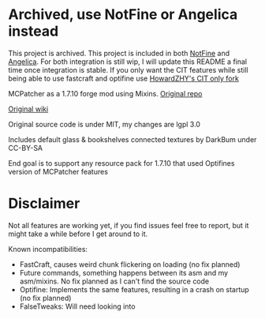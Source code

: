 # Archived, use NotFine or Angelica instead
This project is archived.
This project is included in both [NotFine](https://github.com/jss2a98aj/NotFine) and [Angelica](https://github.com/GTNewHorizons/Angelica).
For both integration is still wip, I will update this README a final time once integration is stable.
If you only want the CIT features while still being able to use fastcraft and optifine use [HowardZHY's CIT only fork](https://github.com/HowardZHY/MCPatcherForge)

MCPatcher as a 1.7.10 forge mod using Mixins.
[Original repo](https://bitbucket.org/prupe/mcpatcher/src/master/)

[Original wiki](https://bitbucket.org/prupe/mcpatcher/wiki/Home)

Original source code is under MIT, my changes are lgpl 3.0

Includes default glass & bookshelves connected textures by DarkBum under CC-BY-SA

End goal is to support any resource pack for 1.7.10 that used Optifines version of MCPatcher features
# Disclaimer

Not all features are working yet, if you find issues feel free to report, but it might take a while before I get around to it.

Known incompatibilities:
- FastCraft, causes weird chunk flickering on loading (no fix planned)
- Future commands, something happens between its asm and my asm/mixins. No fix planned as I can't find the source code
- Optifine: Implements the same features, resulting in a crash on startup (no fix planned)
- FalseTweaks: Will need looking into

